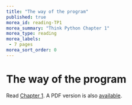 ```yaml
---
title: "The way of the program"
published: true
morea_id: reading-TP1
morea_summary: "Think Python Chapter 1"
morea_type: reading
morea_labels:
 - 7 pages
morea_sort_order: 0
---
```

# The way of the program

Read [Chapter 1](http://www.greenteapress.com/thinkpython/html/thinkpython002.html). A PDF version is also [available]({{site.baseurl}}/morea/materials/thinkpython.pdf).